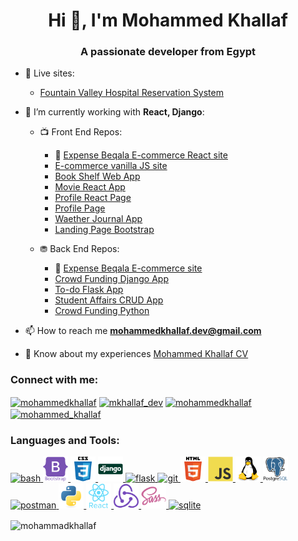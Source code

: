 <!--
**MohammadKhallaf/mohammadkhallaf** is a ✨ _special_ ✨ repository because its `README.md` (this file) appears on your GitHub profile.

Here are some ideas to get you started:

- 🔭 I’m currently working on ...
- 🌱 I’m currently learning ...
- 👯 I’m looking to collaborate on ...
- 🤔 I’m looking for help with ...
- 💬 Ask me about ...
- 📫 How to reach me: ...
- 😄 Pronouns: ...
- ⚡ Fun fact: ...
-->


<h1 align="center">Hi 👋, I'm Mohammed Khallaf</h1>
<h3 align="center">A passionate developer from Egypt</h3>

- 🔭 Live sites:
  - [Fountain Valley Hospital Reservation System](https://fountain-valley-hospital.herokuapp.com/)
  
  
- 🔧  I’m currently working with **React, Django**:
  - 📺 Front End Repos:
    - 🛒 [Expense Beqala E-commerce React site](https://github.com/MohammadKhallaf/iti-expense-beqala)
    - [E-commerce vanilla JS site](https://github.com/MohammadKhallaf/iti-ecommerce-project.git)
    - [Book Shelf Web App](https://github.com/MohammadKhallaf/udacity-myread-app)
    - [Movie React App](https://github.com/MohammadKhallaf/iti-react-movie-app.git)
    - [Profile React Page](https://github.com/MohammadKhallaf/iti-react-portfolio.git)
    - [Profile Page](https://github.com/MohammadKhallaf/profile-v1.git)
    - [Waether Journal App](https://github.com/MohammadKhallaf/weather-journal-app.git)
    - [Landing Page Bootstrap](https://github.com/MohammadKhallaf/iti-bootstrap-page-1.git)

   - ⛃ Back End Repos:
      - 🛒 [Expense Beqala E-commerce site](https://github.com/MohammadKhallaf/ExpenseBeqalaProject)
      - [Crowd Funding Django App](https://github.com/MohammadKhallaf/Crowd-Funding-Web-app-Django-1)
      -  [To-do Flask App](https://github.com/MohammadKhallaf/iti-flask-todo)
      -  [Student Affairs CRUD App](https://github.com/MohammadKhallaf/iti-django-lab4.git)
      -  [Crowd Funding Python](https://github.com/MohammadKhallaf/python-crowdfund-app.git)

- 📫 How to reach me **mohammedkhallaf.dev@gmail.com**

- 📄 Know about my experiences [Mohammed Khallaf CV](https://drive.google.com/file/d/18043AhwWBN63AHjxZI30-ZvDbZZcaocr/view?usp=sharing)


<h3 align="left">Connect with me:</h3>
<p align="left">
<a href="https://codepen.io/mohammedkhallaf" target="blank"><img align="center" src="https://raw.githubusercontent.com/rahuldkjain/github-profile-readme-generator/master/src/images/icons/Social/codepen.svg" alt="mohammedkhallaf" height="30" width="40" /></a>
<a href="https://twitter.com/mkhallaf_dev" target="blank"><img align="center" src="https://raw.githubusercontent.com/rahuldkjain/github-profile-readme-generator/master/src/images/icons/Social/twitter.svg" alt="mkhallaf_dev" height="30" width="40" /></a>
<a href="https://linkedin.com/in/mohammedkhallaf" target="blank"><img align="center" src="https://raw.githubusercontent.com/rahuldkjain/github-profile-readme-generator/master/src/images/icons/Social/linked-in-alt.svg" alt="mohammedkhallaf" height="30" width="40" /></a>
<a href="https://www.hackerrank.com/mohammed_khallaf" target="blank"><img align="center" src="https://raw.githubusercontent.com/rahuldkjain/github-profile-readme-generator/master/src/images/icons/Social/hackerrank.svg" alt="mohammed_khallaf" height="30" width="40" /></a>
</p>

<h3 align="left">Languages and Tools:</h3>
<p align="left"> <a href="https://www.gnu.org/software/bash/" target="_blank" rel="noreferrer"> <img src="https://www.vectorlogo.zone/logos/gnu_bash/gnu_bash-icon.svg" alt="bash" width="40" height="40"/> </a> <a href="https://getbootstrap.com" target="_blank" rel="noreferrer"> <img src="https://raw.githubusercontent.com/devicons/devicon/master/icons/bootstrap/bootstrap-plain-wordmark.svg" alt="bootstrap" width="40" height="40"/> </a> <a href="https://www.w3schools.com/css/" target="_blank" rel="noreferrer"> <img src="https://raw.githubusercontent.com/devicons/devicon/master/icons/css3/css3-original-wordmark.svg" alt="css3" width="40" height="40"/> </a> <a href="https://www.djangoproject.com/" target="_blank" rel="noreferrer"> <img src="https://raw.githubusercontent.com/devicons/devicon/master/icons/django/django-original.svg" alt="django" width="40" height="40"/> </a> <a href="https://flask.palletsprojects.com/" target="_blank" rel="noreferrer"> <img src="https://www.vectorlogo.zone/logos/pocoo_flask/pocoo_flask-icon.svg" alt="flask" width="40" height="40"/> </a> <a href="https://git-scm.com/" target="_blank" rel="noreferrer"> <img src="https://www.vectorlogo.zone/logos/git-scm/git-scm-icon.svg" alt="git" width="40" height="40"/> </a> <a href="https://www.w3.org/html/" target="_blank" rel="noreferrer"> <img src="https://raw.githubusercontent.com/devicons/devicon/master/icons/html5/html5-original-wordmark.svg" alt="html5" width="40" height="40"/> </a> <a href="https://developer.mozilla.org/en-US/docs/Web/JavaScript" target="_blank" rel="noreferrer"> <img src="https://raw.githubusercontent.com/devicons/devicon/master/icons/javascript/javascript-original.svg" alt="javascript" width="40" height="40"/> </a> <a href="https://www.linux.org/" target="_blank" rel="noreferrer"> <img src="https://raw.githubusercontent.com/devicons/devicon/master/icons/linux/linux-original.svg" alt="linux" width="40" height="40"/> </a> <a href="https://www.postgresql.org" target="_blank" rel="noreferrer"> <img src="https://raw.githubusercontent.com/devicons/devicon/master/icons/postgresql/postgresql-original-wordmark.svg" alt="postgresql" width="40" height="40"/> </a> <a href="https://postman.com" target="_blank" rel="noreferrer"> <img src="https://www.vectorlogo.zone/logos/getpostman/getpostman-icon.svg" alt="postman" width="40" height="40"/> </a> <a href="https://www.python.org" target="_blank" rel="noreferrer"> <img src="https://raw.githubusercontent.com/devicons/devicon/master/icons/python/python-original.svg" alt="python" width="40" height="40"/> </a> <a href="https://reactjs.org/" target="_blank" rel="noreferrer"> <img src="https://raw.githubusercontent.com/devicons/devicon/master/icons/react/react-original-wordmark.svg" alt="react" width="40" height="40"/> </a> <a href="https://redux.js.org" target="_blank" rel="noreferrer"> <img src="https://raw.githubusercontent.com/devicons/devicon/master/icons/redux/redux-original.svg" alt="redux" width="40" height="40"/> </a> <a href="https://sass-lang.com" target="_blank" rel="noreferrer"> <img src="https://raw.githubusercontent.com/devicons/devicon/master/icons/sass/sass-original.svg" alt="sass" width="40" height="40"/> </a> <a href="https://www.sqlite.org/" target="_blank" rel="noreferrer"> <img src="https://www.vectorlogo.zone/logos/sqlite/sqlite-icon.svg" alt="sqlite" width="40" height="40"/> </a> </p>

<p><img align="center" src="https://github-readme-stats.vercel.app/api/top-langs?username=mohammadkhallaf&show_icons=true&locale=en&layout=compact" alt="mohammadkhallaf" /></p>
